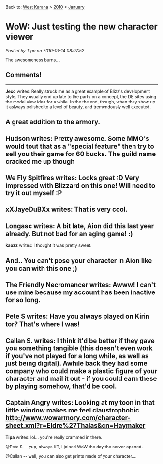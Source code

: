 Back to: [West Karana](/posts/westkarana.md) > [2010](/posts/2010/westkarana.md) > [January](./westkarana.md)
# WoW: Just testing the new character viewer

*Posted by Tipa on 2010-01-14 08:07:52*

The awesomeness burns....



## Comments!
---
**Jeco** writes: Really struck me as a great example of Blizz's development style.
They usually end up late to the party on a concept, the DB sites using the model view idea for a while.
In the the end, though, when they show up it aslways polished to a level of beauty, and tremendously well executed.

A great addition to the armory.
---
**Hudson** writes: Pretty awesome. Some MMO's would tout that as a "special feature" then try to sell you their game for 60 bucks. The guild name cracked me up though
---
**We Fly Spitfires** writes: Looks great :D Very impressed with Blizzard on this one! Will need to try it out myself :P
---
**xXJayeDuBXx** writes: That is very cool.
---
**Longasc** writes: A bit late, Aion did this last year already. But not bad for an aging game! :)
---
**kaozz** writes: I thought it was pretty sweet.

And.. You can't pose your character in Aion like you can with this one ;)
---
**The Friendly Necromancer** writes: Awww! I can't use mine because my account has been inactive for so long.
---
**Pete S** writes: Have you always played on Kirin tor? That's where I was!
---
**Callan S.** writes: I think it'd be better if they gave you something tangible (this doesn't even work if you've not played for a long while, as well as just being digital). Awhile back they had some company who could make a plastic figure of your character and mail it out - if you could earn these by playing somehow, that'd be cool.
---
**Captain Angry** writes: Looking at my toon in that little window makes me feel claustrophobic
<http://www.wowarmory.com/character-sheet.xml?r=Eldre%27Thalas&cn=Haymaker>
---
**Tipa** writes: lol... you're really crammed in there.

@Pete S -- yup, always KT, I joined WoW the day the server opened.

@Callan -- well, you can also get prints made of your character....
